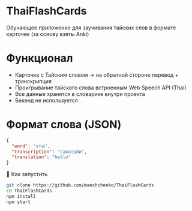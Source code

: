 # ThaiFlashCards
Обучающее приложение для заучивания тайских слов в формате карточек (за основу взяты Anki)

# Функционал
- Карточка с Тайским словом -> на обратной стороне перевод + транскрипция
- Проигрывание тайского слова встроенным Web Speech API (Thai)
- Все данные хранятся в словарике внутри проекта 
- Бекенд не используется

# Формат слова (JSON)
```json
{
  "word": "สวัสดี",
  "transcription": "саватди́и",
  "translation": "hello"
}
```

🚀 Как запустить
```bash
git clone https://github.com/maeshchenko/ThaiFlashCards
cd ThaiFlashCards
npm install
npm start
```